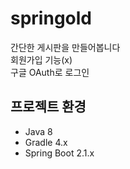 # springold
간단한 게시판을 만들어봅니다<br/>
회원가입 기능(x)<br>
구글 OAuth로 로그인<br>

## 프로젝트 환경 

* Java 8
* Gradle 4.x
* Spring Boot 2.1.x
